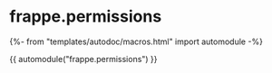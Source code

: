 # frappe.permissions

{%- from "templates/autodoc/macros.html" import automodule -%}

{{ automodule("frappe.permissions") }}
